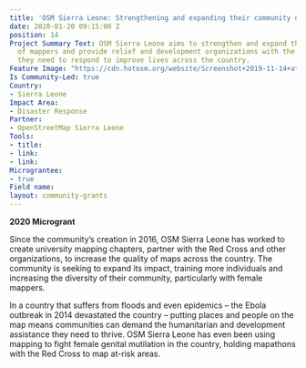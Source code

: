 ```yaml
---
title: 'OSM Sierra Leone: Strengthening and expanding their community of mappers'
date: 2020-01-20 09:15:00 Z
position: 14
Project Summary Text: OSM Sierra Leone aims to strengthen and expand their community
  of mappers and provide relief and development organizations with the information
  they need to respond to improve lives across the country.
Feature Image: "https://cdn.hotosm.org/website/Screenshot+2019-11-14+at+22.56.53+small.png"
Is Community-Led: true
Country:
- Sierra Leone
Impact Area:
- Disaster Response
Partner:
- OpenStreetMap Sierra Leone
Tools:
- title: 
- link: 
- link: 
Micrograntee:
- true
Field name: 
layout: community-grants
---
```


**2020 Microgrant**

Since the community’s creation in 2016, OSM Sierra Leone has worked to create university mapping chapters, partner with the Red Cross and other organizations, to increase the quality of maps across the country. The community is seeking to expand its impact, training more individuals and increasing the diversity of their community, particularly with female mappers. 

In a country that suffers from floods and even epidemics – the Ebola outbreak in 2014 devastated the country – putting places and people on the map means communities can demand the humanitarian and development assistance they need to thrive. OSM Sierra Leone has even been using mapping to fight female genital mutilation in the country, holding mapathons with the Red Cross to map at-risk areas.


